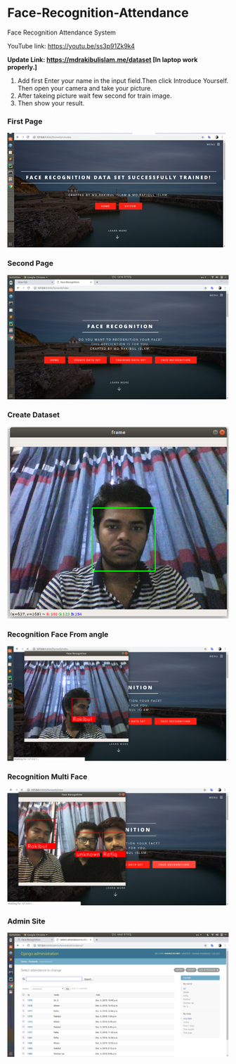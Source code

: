 # Face-Recognition-Attendance
Face Recognition Attendance System

YouTube link: https://youtu.be/ss3p91Zk9k4

**Update Link: https://mdrakibulislam.me/dataset [In laptop work properly.]**
1. Add first Enter your name in the input field.Then click Introduce Yourself. Then open your camera and take your picture.
2. After takeing picture wait few second for train image.
3. Then show your result.

### First Page
![alt text](https://github.com/rakibulislam01/Face-Recognition-Attendance/blob/master/Project%20Screenshot/Web%20Page%20First.png)

### Second Page
![alt text](https://github.com/rakibulislam01/Face-Recognition-Attendance/blob/master/Project%20Screenshot/Web%20Page%20Second.png)

### Create Dataset
![alt text](https://github.com/rakibulislam01/Face-Recognition-Attendance/blob/master/Project%20Screenshot/Create%20Dataset.png)

### Recognition Face From angle
![alt text](https://github.com/rakibulislam01/Face-Recognition-Attendance/blob/master/Project%20Screenshot/Recognition%20Face%20.png)

### Recognition Multi Face
![alt text](https://github.com/rakibulislam01/Face-Recognition-Attendance/blob/master/Project%20Screenshot/Recognition%20Multi%20Face.png)

### Admin Site
![alt text](https://github.com/rakibulislam01/Face-Recognition-Attendance/blob/master/Project%20Screenshot/Admin%20Panel.png)
